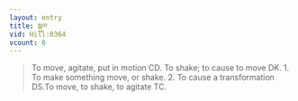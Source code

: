 ```yaml
---
layout: entry
title: སྒུལ་
vid: Hill:0364
vcount: 0
---
```

> To move, agitate, put in motion CD\. To shake; to cause to move DK\. 1\. To make something move, or shake\. 2\. To cause a transformation DS\.To move, to shake, to agitate TC\.


